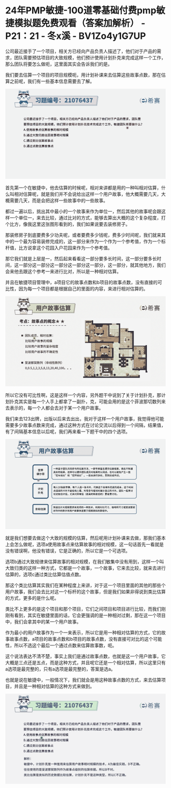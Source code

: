 # 24年PMP敏捷-100道零基础付费pmp敏捷模拟题免费观看（答案加解析） - P21：21 - 冬x溪 - BV1Zo4y1G7UP

公司最近接手了一个项目，相关方已经向产品负责人描述了，他们对于产品的需求，团队需要预估项目的大致规模，他们预计使用计划扑克来完成这样一个工作，那么团队将要怎么做呃，这里面其实会告诉我们的是。

我们要去估算一个项目的项目规模呃，用计划补课来去估算这些故事点数，那在估算之前呢，我们有一些基本信息需要去了解。



![](img/a7f5e96ba391114869b1a57af69cdce7_1.png)

首先第一个在敏捷中，他去估算的时候呢，相对来讲都是用的一种叫相对估算，什么叫相对估算呢，就是我们并不会说给出这样一个用户故事，他大概需要几天，大概需要几天，而是会把这样一些故事中的一些故事。

都过一遍以后，挑出其中最小的一个故事来作为单位一，然后其他的故事呢会跟这样一个单位一，来去比较，通过比对的方式，能够去算出大概的这个复杂程度，打个比方，像我这里这张图形看到的，我们如果说要去装修房子。

那装修房子到底要费多少功夫呢，或者要费多少钱呢，费多少时间呢，我们就来其中的一个最为容易装修完成的，这一部分来作为一个作为一个参考值，作为一个标杆值，比方说拿这个花园入户花园来作为一个参考值。

那它我们就是上层是一，然后起来看看这一部分要多长时间，这一部分要多长时间，这一部分这一部分这一部分这一部分这一部分，这一部分，就其他地方，我们会来他去跟这个参考一来进行比对，所以是一种相对估算。

并且在敏捷项目管理中，a项目它的故事点数和b项目的故事点数，没有直接的可比性，因为每一个项目都是根据自己的里面的内容，来进行相对估算的。



![](img/a7f5e96ba391114869b1a57af69cdce7_3.png)

所以它没有可比性啊，这是这样一个内容，另外题干中说到了关于计划扑克，那计划扑克其实是每一个人手上都拿了一副扑，克，可能会用的是这个菲波那切数列来去表示的，每一个人都会去对于某一个用户故事。

我们来去123出牌，出版以后来去出出，我对于这样一个用户故事，我觉得他可能需要多少故事点数来完成，通过这种方式在讨论交流以后得到一个间隔，结果值，有了间隔基本信息以后呢，我们再来看一下题干中的四个选项。



![](img/a7f5e96ba391114869b1a57af69cdce7_5.png)

就是我们想要去做这个大致的规模的估算，然后呢用计划补课来去做，那我们基本上会怎么做呢，选项a使用故事点来估算故事的相对规模，这一句话首先一看就是没有错误啊，他没有错误，它是正确的，所以它是一个可选项。

选项b通过大致规律来估算故事的相对规模，在我们敏集中没有用到，这样一个叫大致归类的这样一种方式，它都是一个故事，一个故事，它来去比较，就来去进行估算的，选项c通过类比估算估值点数。

那这个类比估算其实我们在某种程度上来讲，对于这一个项目里面的其他的那些个用户故事，我们会去比对这一个标杆的这个故事，但是我们如果非得说到类比估算的方式，更多的是什么呢。

类比不上更多的是这个项目和那个项目，它们之间项目和项目进行比较，而我们刚刚有看到，其实在敏捷里面的话，它会更强调的是一种相对过剩，那在这一个项目中，我们会拿其中的某一个用户故事。

作为最小的用户故事作为一个一来表示，所以它是用一种相对估算的方式，它的故事故事点数，a项目的故事点数和b项目的故事点数，没有直接可对比的这个可能性，所以不选这个最后一个通过点数来估算故事数，呃。

这个说法表达不清不楚，事实上我们是通过故事点数，也就是这一个用户故事，它大概是三点还是五点，而是这种方式，并且呢它还是一个相对估算，所以这里只有a选项是最完整的，只有a选项是最完整的，答案是选a。

也就是说在敏捷中，一般情况下，我们就会是用这种故事点数的方式，来去估算项目，并且是一种相对估算的这种方式来做到。



![](img/a7f5e96ba391114869b1a57af69cdce7_7.png)